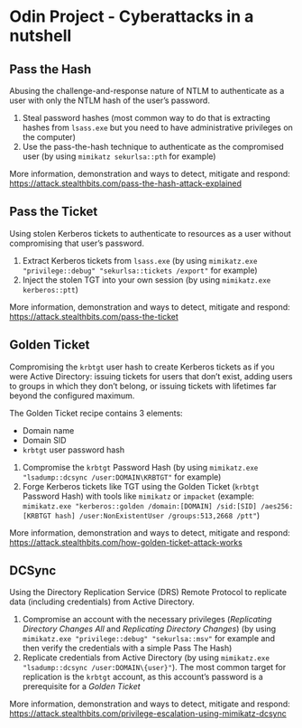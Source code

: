 # Odin Project - Cyberattacks in a nutshell

## Pass the Hash

Abusing the challenge-and-response nature of NTLM to authenticate as a user with only the NTLM hash of the user’s password.

1) Steal password hashes (most common way to do that is extracting hashes from ```lsass.exe``` but you need to have administrative privileges on the computer)
2) Use the pass-the-hash technique to authenticate as the compromised user (by using ```mimikatz sekurlsa::pth``` for example)

More information, demonstration and ways to detect, mitigate and respond: https://attack.stealthbits.com/pass-the-hash-attack-explained


## Pass the Ticket

Using stolen Kerberos tickets to authenticate to resources as a user without compromising that user’s password.

1) Extract Kerberos tickets from ```lsass.exe``` (by using ```mimikatz.exe "privilege::debug" "sekurlsa::tickets /export"``` for example)
2) Inject the stolen TGT into your own session (by using ```mimikatz.exe kerberos::ptt```)

More information, demonstration and ways to detect, mitigate and respond: https://attack.stealthbits.com/pass-the-ticket


## Golden Ticket

Compromising the ```krbtgt``` user hash to create Kerberos tickets as if you were Active Directory: issuing tickets for users that don’t exist, adding users to groups in which they don’t belong, or issuing tickets with lifetimes far beyond the configured maximum.

The Golden Ticket recipe contains 3 elements:
- Domain name
- Domain SID
- ```krbtgt``` user password hash

1) Compromise the ```krbtgt``` Password Hash (by using ```mimikatz.exe "lsadump::dcsync /user:DOMAIN\KRBTGT"``` for example)
2) Forge Kerberos tickets like TGT using the Golden Ticket (```krbtgt``` Password Hash) with tools like ```mimikatz``` or ```impacket``` (example: ```mimikatz.exe "kerberos::golden /domain:[DOMAIN] /sid:[SID] /aes256:[KRBTGT hash] /user:NonExistentUser /groups:513,2668 /ptt"```)

More information, demonstration and ways to detect, mitigate and respond: https://attack.stealthbits.com/how-golden-ticket-attack-works


## DCSync

Using the Directory Replication Service (DRS) Remote Protocol to replicate data (including credentials) from Active Directory.

1) Compromise an account with the necessary privileges (*Replicating Directory Changes All* and *Replicating Directory Changes*) (by using ```mimikatz.exe "privilege::debug" "sekurlsa::msv"``` for example and then verify the credentials with a simple Pass The Hash)
2) Replicate credentials from Active Directory (by using ```mimikatz.exe "lsadump::dcsync /user:DOMAIN\{user}"```). The most common target for replication is the ```krbtgt``` account, as this account’s password is a prerequisite for a *Golden Ticket*

More information, demonstration and ways to detect, mitigate and respond: https://attack.stealthbits.com/privilege-escalation-using-mimikatz-dcsync
